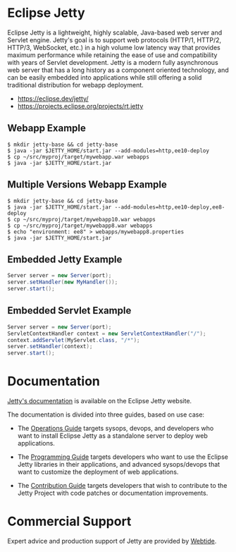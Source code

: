 # Eclipse Jetty

Eclipse Jetty is a lightweight, highly scalable, Java-based web server and Servlet engine.
Jetty's goal is to support web protocols (HTTP/1, HTTP/2, HTTP/3, WebSocket, etc.) in a high volume low latency way that provides maximum performance while retaining the ease of use and compatibility with years of Servlet development.
Jetty is a modern fully asynchronous web server that has a long history as a component oriented technology, and can be easily embedded into applications while still offering a solid traditional distribution for webapp deployment.

- https://eclipse.dev/jetty/
- https://projects.eclipse.org/projects/rt.jetty

## Webapp Example

```shell
$ mkdir jetty-base && cd jetty-base
$ java -jar $JETTY_HOME/start.jar --add-modules=http,ee10-deploy
$ cp ~/src/myproj/target/mywebapp.war webapps
$ java -jar $JETTY_HOME/start.jar 
```

## Multiple Versions Webapp Example

```shell
$ mkdir jetty-base && cd jetty-base
$ java -jar $JETTY_HOME/start.jar --add-modules=http,ee10-deploy,ee8-deploy
$ cp ~/src/myproj/target/mywebapp10.war webapps
$ cp ~/src/myproj/target/mywebapp8.war webapps
$ echo "environment: ee8" > webapps/mywebapp8.properties
$ java -jar $JETTY_HOME/start.jar 
```

## Embedded Jetty Example

```java
Server server = new Server(port);
server.setHandler(new MyHandler());
server.start();
```

## Embedded Servlet Example

```java
Server server = new Server(port);
ServletContextHandler context = new ServletContextHandler("/");
context.addServlet(MyServlet.class, "/*");
server.setHandler(context);
server.start();
```

# Documentation

[Jetty's documentation](https://eclipse.dev/jetty/documentation) is available on the Eclipse Jetty website.

The documentation is divided into three guides, based on use case:

* The [Operations Guide](https://eclipse.dev/jetty/documentation/jetty-12/operations-guide/index.html) targets sysops, devops, and developers who want to install Eclipse Jetty as a standalone server to deploy web applications.

* The [Programming Guide](https://eclipse.dev/jetty/documentation/jetty-11/programming-guide/index.html) targets developers who want to use the Eclipse Jetty libraries in their applications, and advanced sysops/devops that want to customize the deployment of web applications.

* The [Contribution Guide](https://eclipse.dev/jetty/documentation/jetty-11/contribution-guide/index.html) targets developers that wish to contribute to the Jetty Project with code patches or documentation improvements.


# Commercial Support

Expert advice and production support of Jetty are provided by [Webtide](https://webtide.com).
